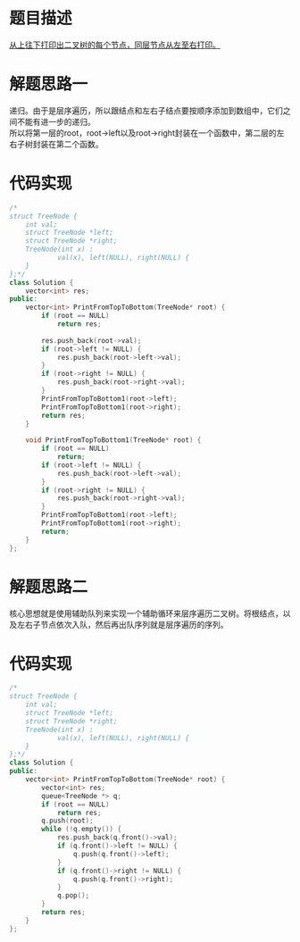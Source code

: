 # 题目描述
[从上往下打印出二叉树的每个节点，同层节点从左至右打印。](https://www.nowcoder.com/practice/7fe2212963db4790b57431d9ed259701?tpId=13&tqId=11175&tPage=2&rp=2&ru=/ta/coding-interviews&qru=/ta/coding-interviews/question-ranking)

# 解题思路一
递归。由于是层序遍历，所以跟结点和左右子结点要按顺序添加到数组中，它们之间不能有进一步的递归。</br>
所以将第一层的root，root->left以及root->right封装在一个函数中，第二层的左右子树封装在第二个函数。

# 代码实现
```cpp
/*
struct TreeNode {
	int val;
	struct TreeNode *left;
	struct TreeNode *right;
	TreeNode(int x) :
			val(x), left(NULL), right(NULL) {
	}
};*/
class Solution {
    vector<int> res;
public:
    vector<int> PrintFromTopToBottom(TreeNode* root) {
        if (root == NULL)
            return res;
        
        res.push_back(root->val);
        if (root->left != NULL) {
            res.push_back(root->left->val);
        }
        if (root->right != NULL) {
            res.push_back(root->right->val);
        }
        PrintFromTopToBottom1(root->left);
        PrintFromTopToBottom1(root->right);
        return res;
    }
    
    void PrintFromTopToBottom1(TreeNode* root) {
        if (root == NULL)
            return;
        if (root->left != NULL) {
            res.push_back(root->left->val);
        }
        if (root->right != NULL) {
            res.push_back(root->right->val);
        }
        PrintFromTopToBottom1(root->left);
        PrintFromTopToBottom1(root->right);
        return;
    }
};
```

# 解题思路二
核心思想就是使用辅助队列来实现一个辅助循环来层序遍历二叉树。将根结点，以及左右子节点依次入队，然后再出队序列就是层序遍历的序列。

# 代码实现
```cpp
/*
struct TreeNode {
	int val;
	struct TreeNode *left;
	struct TreeNode *right;
	TreeNode(int x) :
			val(x), left(NULL), right(NULL) {
	}
};*/
class Solution {
public:
    vector<int> PrintFromTopToBottom(TreeNode* root) {
        vector<int> res;
        queue<TreeNode *> q;
        if (root == NULL)
            return res;
        q.push(root);
        while (!q.empty()) {
            res.push_back(q.front()->val);
            if (q.front()->left != NULL) {
                q.push(q.front()->left);
            }
            if (q.front()->right != NULL) {
                q.push(q.front()->right);
            }
            q.pop();
        }
        return res;
    }
};
```
